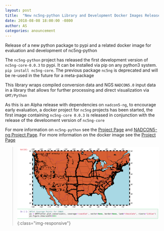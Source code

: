 ```yaml
---
layout: post
title:  "New nc5ng-python Library and Development Docker Images Released"
date: 2018-08-08 18:00:00 -0800
author: AS
categories: anouncement
---
```


Release of a new python package to pypi and a related docker image for evaluation and development of nc5ng-python

The `nc5ng-python` project has released the first development version of  `nc5ng-core-0.0.3` to pypi. It can be installed via pip on any python3 system. `pip install nc5ng-core`. The previous package `nc5ng` is deprecated and will be re-used in the future for a meta-package

This library wraps compiled conversion data and NGS `NADCON5.0` input data in a library that allows for further processing and direct visualization via `GMT/Python`

As this is an Alpha release with dependencies on `nadcon5-ng`, to encourage early evaluation, a docker project for `nc5ng` projects has been started, the first image  containing `nc5ng-core 0.0.3` is released in conjunction with the release of the develooment version of `nc5ng-core`

For more information on `nc5ng-python` see the [Project Page](/projects/nc5ng-python) and [NADCON5-ng Project Page](/projects/nadcon5-ng). For more information on the docker image see the [Project Page](/projects/nc5ng-docker)



> ![Plotting Coverage Data using `nc5ng-python`](/assets/img/nc5ng-docker/anouncement.png){:class="img-responsive"}
